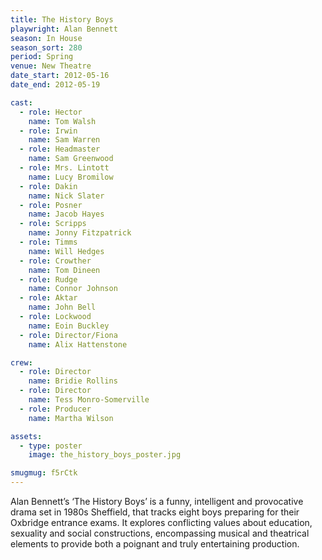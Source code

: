 ```yaml
---
title: The History Boys
playwright: Alan Bennett
season: In House
season_sort: 280
period: Spring
venue: New Theatre
date_start: 2012-05-16
date_end: 2012-05-19

cast:
  - role: Hector
    name: Tom Walsh
  - role: Irwin
    name: Sam Warren
  - role: Headmaster
    name: Sam Greenwood
  - role: Mrs. Lintott
    name: Lucy Bromilow
  - role: Dakin
    name: Nick Slater
  - role: Posner
    name: Jacob Hayes
  - role: Scripps
    name: Jonny Fitzpatrick
  - role: Timms
    name: Will Hedges
  - role: Crowther
    name: Tom Dineen
  - role: Rudge
    name: Connor Johnson
  - role: Aktar
    name: John Bell
  - role: Lockwood
    name: Eoin Buckley
  - role: Director/Fiona
    name: Alix Hattenstone

crew:
  - role: Director
    name: Bridie Rollins
  - role: Director
    name: Tess Monro-Somerville
  - role: Producer
    name: Martha Wilson

assets:
  - type: poster
    image: the_history_boys_poster.jpg

smugmug: f5rCtk
---
```


Alan Bennett’s ‘The History Boys’ is a funny, intelligent and provocative drama set in 1980s Sheffield, that tracks eight boys preparing for their Oxbridge entrance exams. It explores conflicting values about education, sexuality and social constructions, encompassing musical and theatrical elements to provide both a poignant and truly entertaining production.
